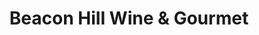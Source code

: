 ---
title: "Beacon Hill Wine & Gourmet"
url: /melrose/beacon-hill-wine-und-gourmet/
shop: Spirituosen
---